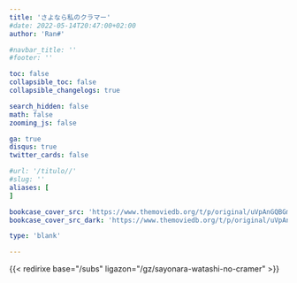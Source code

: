 ```yaml
---
title: 'さよなら私のクラマー'
#date: 2022-05-14T20:47:00+02:00
author: 'Ran#'

#navbar_title: ''
#footer: ''

toc: false
collapsible_toc: false
collapsible_changelogs: true

search_hidden: false
math: false
zooming_js: false

ga: true
disqus: true
twitter_cards: false

#url: '/titulo//'
#slug: ''
aliases: [
]

bookcase_cover_src: 'https://www.themoviedb.org/t/p/original/uVpAnGQBGmTKtT3DzcWpG3P2jvj.jpg'
bookcase_cover_src_dark: 'https://www.themoviedb.org/t/p/original/uVpAnGQBGmTKtT3DzcWpG3P2jvj.jpg'

type: 'blank'

---
```


{{< redirixe base="/subs" ligazon="/gz/sayonara-watashi-no-cramer" >}}
